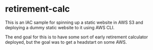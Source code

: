 # retirement-calc

This is an IAC sample for spinning up a static website in AWS S3 and deploying a dummy static website to it using AWS CLI.

The end goal for this is to have some sort of early retirement calculator deployed, but the goal was to get a headstart on some AWS.
